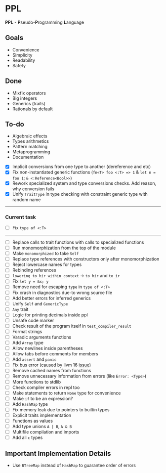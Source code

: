 # PPL

**PPL** - **P**seudo-**P**rogramming **L**anguage

## Goals

* Convenience
* Simplicity
* Readability
* Safety

## Done
* Mixfix operators
* Big integers
* Generics (traits)
* Rationals by default

## To-do
* Algebraic effects
* Types arithmetics
* Pattern matching
* Metaprogramming
* Documentation

* [x] Implicit conversions from one type to another (dereference and etc)
* [x] Fix non-instantiated generic functions (`fn<T> foo <:T> => 1` & `let n = foo 1`; `& <:Reference<Bool>>`)
* [x] Rework specialized system and type conversions checks. Add reason, why conversion fails
* [x] Unify `TraitType` in type checking with constraint generic type with random name
---
### Current task
* [ ] Fix `type of <:T>`
---
* [ ] Replace calls to trait functions with calls to specialized functions
* [ ] Run monomorphization from the top of the module
* [ ] Make `monomorphized` to take `Self`
* [ ] Replace type references with constructors only after monomorphization
* [ ] Reject lowercase names for types
* [ ] Rebinding references
* [ ] `lowering_to_hir_within_context` -> `to_hir` and `to_ir`
* [ ] Fix `let y = &x; y`
* [ ] Remove need for escaping `type` in `type of <:T>`
* [ ] Fix crash in diagnostics due-to wrong source file
* [ ] Add better errors for inferred generics
* [ ] Unify `Self` and `GenericType`
* [ ] `Any` trait
* [ ] Logic for printing decimals inside ppl
* [ ] Unsafe code marker
* [ ] Check result of the program itself in `test_compiler_result`
* [ ] Format strings
* [ ] Varadic arguments functions
* [ ] Add `Array` type
* [ ] Allow newlines inside parentheses
* [ ] Allow tabs before comments for members
* [ ] Add `assert` and `panic`
* [ ] Fix bus error (caused by llvm 16 [issue](https://github.com/llvm/llvm-project/issues/60432))
* [ ] Remove cached names from functions
* [ ] Remove unnecessary information from errors (like `Error: <Type>`)
* [ ] More functions to stdlib
* [ ] Check compiler errors in repl too
* [ ] Make statements to return `None` type for convenience
* [ ] Make `if` to be an expression?
* [ ] Add `HashMap` type
* [ ] Fix memory leak due to pointers to builtin types
* [ ] Explicit traits implementation
* [ ] Functions as values
* [ ] Add type unions `A | B`, `A & B`
* [ ] Multifile compilation and imports
* [ ] Add all `c` types

## Important Implementation Details
* Use `BTreeMap` instead of `HashMap` to guarantee order of errors